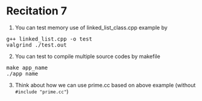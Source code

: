# Recitation 7

1. You can test memory use of linked_list_class.cpp example by

<pre>
g++ linked_list.cpp -o test
valgrind ./test.out
</pre>

2. You can test to compile multiple source codes by makefile

<pre>
make app_name
./app_name
</pre>

3. Think about how we can use prime.cc based on above example (without <code>#include "prime.cc"</code>)
